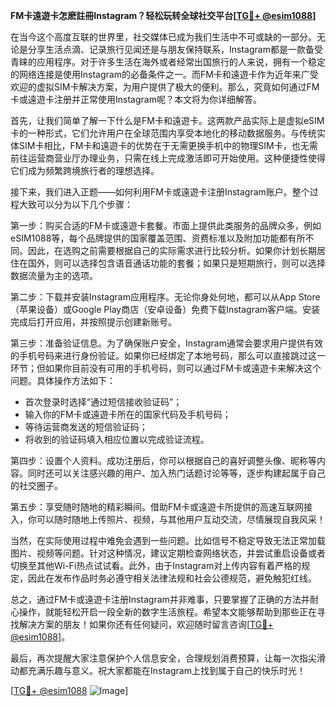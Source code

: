 **FM卡遠遊卡怎麽註冊Instagram？轻松玩转全球社交平台[[TG💪+ @esim1088](https://t.me/s/esim1088)]**

在当今这个高度互联的世界里，社交媒体已成为我们生活中不可或缺的一部分。无论是分享生活点滴、记录旅行见闻还是与朋友保持联系，Instagram都是一款备受青睐的应用程序。对于许多生活在海外或者经常出国旅行的人来说，拥有一个稳定的网络连接是使用Instagram的必备条件之一。而FM卡和遠遊卡作为近年来广受欢迎的虚拟SIM卡解决方案，为用户提供了极大的便利。那么，究竟如何通过FM卡或遠遊卡注册并正常使用Instagram呢？本文将为你详细解答。

首先，让我们简单了解一下什么是FM卡和遠遊卡。这两款产品实际上是虚拟eSIM卡的一种形式，它们允许用户在全球范围内享受本地化的移动数据服务。与传统实体SIM卡相比，FM卡和遠遊卡的优势在于无需更换手机中的物理SIM卡，也无需前往运营商营业厅办理业务，只需在线上完成激活即可开始使用。这种便捷性使得它们成为频繁跨境旅行者的理想选择。

接下来，我们进入正题——如何利用FM卡或遠遊卡注册Instagram账户。整个过程大致可以分为以下几个步骤：

第一步：购买合适的FM卡或遠遊卡套餐。市面上提供此类服务的品牌众多，例如eSIM1088等，每个品牌提供的国家覆盖范围、资费标准以及附加功能都有所不同。因此，在选购之前需要根据自己的实际需求进行比较分析。如果你计划长期居住在国外，则可以选择包含语音通话功能的套餐；如果只是短期旅行，则可以选择数据流量为主的选项。

第二步：下载并安装Instagram应用程序。无论你身处何地，都可以从App Store（苹果设备）或Google Play商店（安卓设备）免费下载Instagram客户端。安装完成后打开应用，并按照提示创建新账号。

第三步：准备验证信息。为了确保账户安全，Instagram通常会要求用户提供有效的手机号码来进行身份验证。如果你已经绑定了本地号码，那么可以直接跳过这一环节；但如果你目前没有可用的手机号码，则可以通过FM卡或遠遊卡来解决这个问题。具体操作方法如下：
- 首次登录时选择“通过短信接收验证码”；
- 输入你的FM卡或遠遊卡所在的国家代码及手机号码；
- 等待运营商发送的短信验证码；
- 将收到的验证码填入相应位置以完成验证流程。

第四步：设置个人资料。成功注册后，你可以根据自己的喜好调整头像、昵称等内容。同时还可以关注感兴趣的用户、加入热门话题讨论等等，逐步构建起属于自己的社交圈子。

第五步：享受随时随地的精彩瞬间。借助FM卡或遠遊卡所提供的高速互联网接入，你可以随时随地上传照片、视频，与其他用户互动交流，尽情展现自我风采！

当然，在实际使用过程中难免会遇到一些问题。比如信号不稳定导致无法正常加载图片、视频等问题。针对这种情况，建议定期检查网络状态，并尝试重启设备或者切换至其他Wi-Fi热点试试看。此外，由于Instagram对上传内容有着严格的规定，因此在发布作品时务必遵守相关法律法规和社会公德规范，避免触犯红线。

总之，通过FM卡或遠遊卡注册Instagram并非难事，只要掌握了正确的方法并耐心操作，就能轻松开启一段全新的数字生活旅程。希望本文能够帮助到那些正在寻找解决方案的朋友！如果你还有任何疑问，欢迎随时留言咨询[[TG💪+ @esim1088](https://t.me/s/esim1088)]。

最后，再次提醒大家注意保护个人信息安全，合理规划消费预算，让每一次指尖滑动都充满乐趣与意义。祝大家都能在Instagram上找到属于自己的快乐时光！

[[TG💪+ @esim1088](https://t.me/s/esim1088) ![Image](https://i.postimg.cc/4NQfJmqS/Snipaste-2025-05-13-00-14-12.png)]